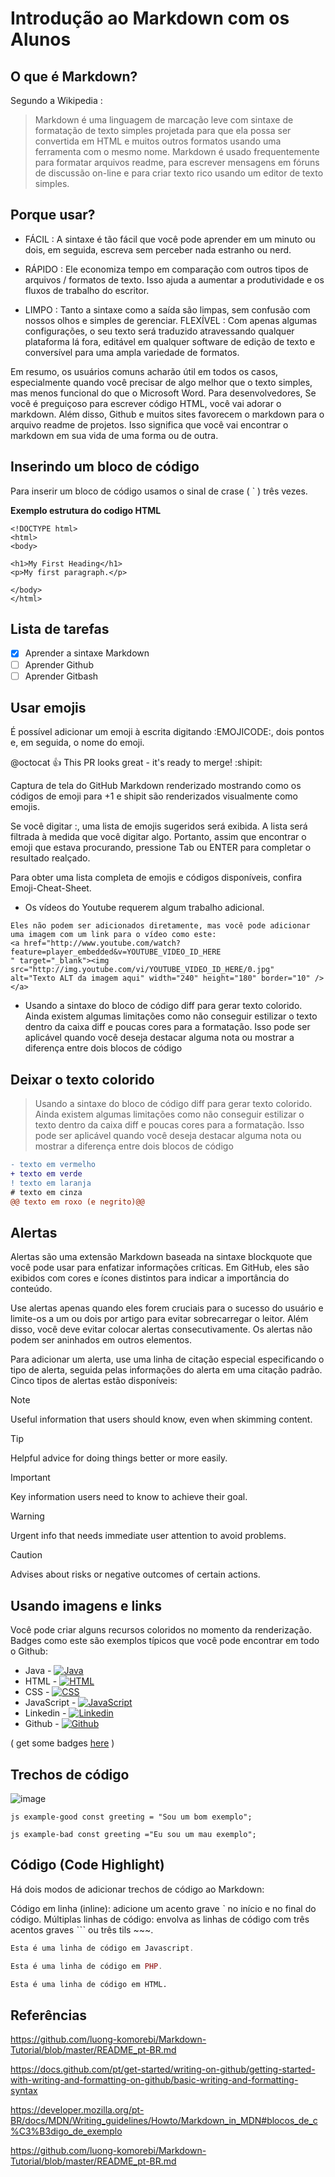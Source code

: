 # Introdução ao Markdown com os Alunos
## O que é Markdown?
Segundo a Wikipedia : 
 > Markdown é uma linguagem de marcação leve com sintaxe de formatação de texto simples projetada para que ela possa ser convertida em HTML e muitos outros formatos usando uma ferramenta com o mesmo nome. Markdown é usado frequentemente para formatar arquivos readme, para escrever mensagens em fóruns de discussão on-line e para criar texto rico usando um editor de texto simples.

## Porque usar?

- FÁCIL : A sintaxe é tão fácil que você pode aprender em um minuto ou dois, em seguida, escreva sem perceber nada estranho ou nerd.
* RÁPIDO : Ele economiza tempo em comparação com outros tipos de arquivos / formatos de texto. Isso ajuda a aumentar a produtividade e os fluxos de trabalho do escritor.
+ LIMPO : Tanto a sintaxe como a saída são limpas, sem confusão com nossos olhos e simples de gerenciar.
FLEXÍVEL : Com apenas algumas configurações, o seu texto será traduzido atravessando qualquer plataforma lá fora, editável em qualquer software de edição de texto e conversível para uma ampla variedade de formatos.


Em resumo, os usuários comuns acharão útil em todos os casos, especialmente quando você precisar de algo melhor que o texto simples, mas menos funcional do que o Microsoft Word.
Para desenvolvedores, Se você é preguiçoso para escrever código HTML, você vai adorar o markdown. Além disso, Github e muitos sites favorecem o markdown para o arquivo readme de projetos. Isso significa que você vai encontrar o markdown em sua vida de uma forma ou de outra.

## Inserindo um bloco de código 

Para inserir um bloco de código usamos o sinal de crase ( ` ) três vezes.

**Exemplo estrutura do codigo HTML**
```
<!DOCTYPE html>
<html>
<body>

<h1>My First Heading</h1>
<p>My first paragraph.</p>

</body>
</html>
```
## Lista de tarefas
- [X] Aprender a sintaxe Markdown
- [ ] Aprender Github
- [ ] Aprender Gitbash

## Usar emojis
É possível adicionar um emoji à escrita digitando :EMOJICODE:, dois pontos e, em seguida, o nome do emoji.

@octocat :+1: This PR looks great - it's ready to merge! :shipit:

Captura de tela do GitHub Markdown renderizado mostrando como os códigos de emoji para +1 e shipit são renderizados visualmente como emojis.

Se você digitar :, uma lista de emojis sugeridos será exibida. A lista será filtrada à medida que você digitar algo. Portanto, assim que encontrar o emoji que estava procurando, pressione Tab ou ENTER para completar o resultado realçado.

Para obter uma lista completa de emojis e códigos disponíveis, confira Emoji-Cheat-Sheet.


 * Os vídeos do Youtube requerem algum trabalho adicional. 
  ```
  Eles não podem ser adicionados diretamente, mas você pode adicionar uma imagem com um link para o vídeo como este:
  <a href="http://www.youtube.com/watch?feature=player_embedded&v=YOUTUBE_VIDEO_ID_HERE
  " target="_blank"><img src="http://img.youtube.com/vi/YOUTUBE_VIDEO_ID_HERE/0.jpg" 
  alt="Texto ALT da imagem aqui" width="240" height="180" border="10" /></a>
  ````
* Usando a sintaxe do bloco de código diff para gerar texto colorido. Ainda existem algumas limitações como não conseguir estilizar o texto dentro da caixa diff e poucas cores para a formatação. Isso pode ser aplicável quando você deseja destacar alguma nota ou mostrar a diferença entre dois blocos de código

## Deixar o texto colorido 
>  Usando a sintaxe do bloco de código diff para gerar texto colorido. Ainda existem algumas limitações como não conseguir estilizar o texto dentro da caixa diff e poucas cores para a formatação. Isso pode ser aplicável quando você deseja destacar alguma nota ou mostrar a diferença entre dois blocos de código

```diff
- texto em vermelho
+ texto em verde
! texto em laranja
# texto em cinza
@@ texto em roxo (e negrito)@@
```
## Alertas

Alertas são uma extensão Markdown baseada na sintaxe blockquote que você pode usar para enfatizar informações críticas. Em GitHub, eles são exibidos com cores e ícones distintos para indicar a importância do conteúdo.

Use alertas apenas quando eles forem cruciais para o sucesso do usuário e limite-os a um ou dois por artigo para evitar sobrecarregar o leitor. Além disso, você deve evitar colocar alertas consecutivamente. Os alertas não podem ser aninhados em outros elementos.

Para adicionar um alerta, use uma linha de citação especial especificando o tipo de alerta, seguida pelas informações do alerta em uma citação padrão. Cinco tipos de alertas estão disponíveis:

> [!NOTE]
> Useful information that users should know, even when skimming content.

> [!TIP]
> Helpful advice for doing things better or more easily.

> [!IMPORTANT]
> Key information users need to know to achieve their goal.

> [!WARNING]
> Urgent info that needs immediate user attention to avoid problems.

> [!CAUTION]
> Advises about risks or negative outcomes of certain actions.

## Usando imagens e links

Você pode criar alguns recursos coloridos no momento da renderização. Badges como este são exemplos típicos que você pode encontrar em todo o Github:
- Java - [![Java](https://img.shields.io/badge/Java-%23FFac45.svg?&style=for-the-badge&logo=java&logoColor=white&color=yellow)](https://github.com/)
- HTML - [![HTML](https://img.shields.io/badge/HTML-%23FFac45.svg?&style=for-the-badge&logo=html5&logoColor=white&color=orange)](https://github.com/)
- CSS - [![CSS](https://img.shields.io/badge/CSS-%23FFac45.svg?&style=for-the-badge&logo=css3&logoColor=white&color=blue)](https://github.com/)
- JavaScript - [![JavaScript](https://img.shields.io/badge/JAVASCRIPT-%23FFac45.svg?&style=for-the-badge&logo=javascript&logoColor=white&color=yellow)](https://github.com/) 
- Linkedin - [![Linkedin](https://img.shields.io/badge/linkedin-%230077B5.svg?&style=for-the-badge&logo=linkedin&logoColor=white)](https://www.linkedin.com/)
- Github - [![Github](http://img.shields.io/badge/github-%231877F2.svg?&style=for-the-badge&logo=github&logoColor=white&color=black)](https://github.com/)

( get some badges [here](https://shields.io/) )

## Trechos de código

![image](https://github.com/alexandrecontreira/progbackend/assets/77118607/693f16ab-5497-42ef-b38e-cc6e0209e91b)


``js example-good
const greeting = "Sou um bom exemplo";
``

`js example-bad
const greeting ="Eu sou um mau exemplo";
`
## Código (Code Highlight)
Há dois modos de adicionar trechos de código ao Markdown:

Código em linha (inline): adicione um acento grave ˋ no início e no final do código.
Múltiplas linhas de código: envolva as linhas de código com três acentos graves ˋˋˋ ou três tils ~~~.

~~~javascript
Esta é uma linha de código em Javascript.
~~~~
~~~php
Esta é uma linha de código em PHP.
~~~~
~~~html
Esta é uma linha de código em HTML.
~~~


## Referências

https://github.com/luong-komorebi/Markdown-Tutorial/blob/master/README_pt-BR.md

https://docs.github.com/pt/get-started/writing-on-github/getting-started-with-writing-and-formatting-on-github/basic-writing-and-formatting-syntax

https://developer.mozilla.org/pt-BR/docs/MDN/Writing_guidelines/Howto/Markdown_in_MDN#blocos_de_c%C3%B3digo_de_exemplo

https://github.com/luong-komorebi/Markdown-Tutorial/blob/master/README_pt-BR.md
